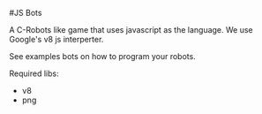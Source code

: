 #JS Bots

A C-Robots like game that uses javascript as the language.  We
use Google's v8 js interperter. 

See examples bots on how to program your robots.

Required libs:

 - v8
 - png
